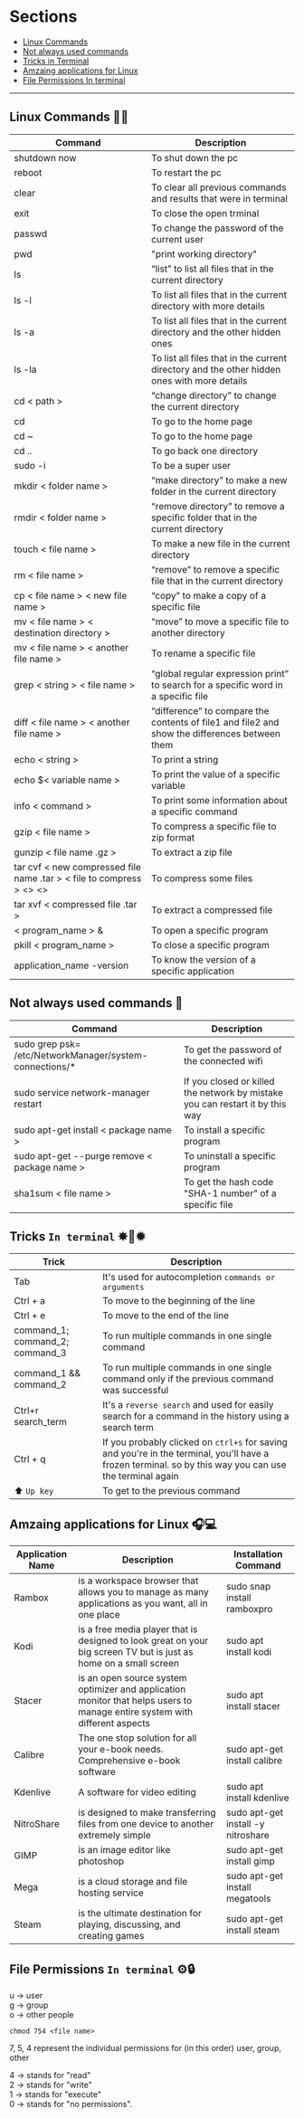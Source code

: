# Sections

- [Linux Commands](https://github.com/Abanoub-Asaad/Linux-Learning#linux-commands-)
- [Not always used commands](https://github.com/Abanoub-Asaad/Linux-Learning#not-always-used-commands-)
- [Tricks in Terminal](https://github.com/Abanoub-Asaad/Linux-Learning#tricks-in-terminal-)
- [Amzaing applications for Linux](https://github.com/Abanoub-Asaad/Linux-Learning#amzaing-applications-for-linux-) 
- [File Permissions In terminal](https://github.com/Abanoub-Asaad/Linux-Learning#file-permissions-in-terminal-%EF%B8%8F)

--------------------------------------

## Linux Commands 🧑‍💻

Command | Description
------- | -----------
shutdown now | To shut down the pc
reboot | To restart the pc
clear | To clear all previous commands and results that were in terminal
exit | To close the open trminal
passwd | To change the password of the current user
pwd | "print working directory"
ls | “list” to list all files that in the current directory
ls -l | To list all files that in the current directory with more details
ls -a | To list all files that in the current directory and the other hidden ones
ls -la | To list all files that in the current directory and the other hidden ones with more details
cd < path > | “change directory” to change the current directory
cd | To go to the home page
cd ~ | To go to the home page
cd .. | To go back one directory
sudo -i | To be a super user
mkdir < folder name > | “make directory” to make a new folder in the current directory
rmdir < folder name > | “remove directory” to remove a specific folder that in the current directory
touch < file name > | To make a new file in the current directory
rm < file name > | “remove” to remove a specific file that in the current directory
cp < file name > < new file name > | “copy” to make a copy of a specific file
mv < file name > < destination directory > | “move” to move a specific file to another directory
mv < file name > < another file name > | To rename a specific file
grep < string > < file name > | “global regular expression print” to search for a specific word in a specific file
diff < file name > < another file name > | “difference” to compare the contents of file1 and file2 and show the differences between them
echo < string > | To print a string
echo $< variable name > | To print the value of a specific variable
info < command > | To print some information about a specific command
gzip < file name > | To compress a specific file to zip format
gunzip < file name .gz > | To extract a zip file
tar cvf < new compressed file name .tar > < file to compress > <> <> | To compress some files
tar xvf < compressed file .tar > | To extract a compressed file
< program_name > & | To open a specific program
pkill < program_name > | To close a specific program
application_name -version | To know the version of a specific application

## Not always used commands 🧐

Command | Description
-- | --
sudo grep psk= /etc/NetworkManager/system-connections/* | To get the password of the connected wifi
sudo service network-manager restart | If you closed or killed the network by mistake you can restart it by this way
sudo apt-get install < package name > | To install a specific program
sudo apt-get --purge remove < package name > | To uninstall a specific program
sha1sum < file name > | To get the hash code "SHA-1 number" of a specific file


## Tricks `In terminal` ✸🧙‍✹

Trick | Description
-- | --
Tab | It's used for autocompletion `commands or arguments`
Ctrl + a | To move to the beginning of the line 
Ctrl + e | To move to the end of the line 
command_1; command_2; command_3 | To run multiple commands in one single command
command_1 && command_2 | To run multiple commands in one single command only if the previous command was successful
Ctrl+r search_term | It's a `reverse search` and used for easily search for a command in the history using a search term
Ctrl + q | If you probably clicked on `ctrl+s` for saving and you're in the terminal, you'll have a frozen terminal. so by this way you can use the terminal again
⬆️ `Up key` | To get to the previous command


## Amzaing applications for Linux 🎧💻

Application Name | Description | Installation Command
-- | -- | --
Rambox | is a workspace browser that allows you to manage as many applications as you want, all in one place | sudo snap install ramboxpro
Kodi | is a free media player that is designed to look great on your big screen TV but is just as home on a small screen | sudo apt install kodi
Stacer | is an open source system optimizer and application monitor that helps users to manage entire system with different aspects | sudo apt install stacer
Calibre | The one stop solution for all your e-book needs. Comprehensive e-book software | sudo apt-get install calibre
Kdenlive | A software for video editing | sudo apt install kdenlive
NitroShare | is designed to make transferring files from one device to another extremely simple | sudo apt-get install -y nitroshare
GIMP | is an image editor like photoshop | sudo apt-get install gimp
Mega | is a cloud storage and file hosting service | sudo apt-get install megatools 
Steam | is the ultimate destination for playing, discussing, and creating games | sudo apt-get install steam 


## File Permissions `In terminal` ⚙️🔒

u  -> user 	   <br>
g  -> group 	   <br>
o  -> other people <br>

`chmod 754 <file name>` <br>

7, 5, 4 represent the individual permissions for (in this order) user, group, other <br>

4  ->  stands for "read"    <br>
2  ->  stands for "write"   <br>
1  ->  stands for "execute" <br>
0  ->  stands for "no permissions".


